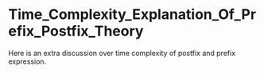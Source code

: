 # Time_Complexity_Explanation_Of_Prefix_Postfix_Theory
Here is an extra discussion over time complexity of postfix and prefix expression.
